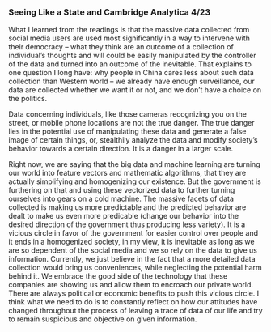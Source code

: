### Seeing Like a State and Cambridge Analytica 4/23

What I learned from the readings is that the massive data collected from social media users are used most significantly in a way to intervene with their democracy – what they think are an outcome of a collection of individual’s thoughts and will could be easily manipulated by the controller of the data and turned into an outcome of the inevitable. That explains to one question I long have: why people in China cares less about such data collection than Western world – we already have enough surveillance, our data are collected whether we want it or not, and we don’t have a choice on the politics.

Data concerning individuals, like those cameras recognizing you on the street, or mobile phone locations are not the true danger. The true danger lies in the potential use of manipulating these data and generate a false image of certain things, or, stealthily analyze the data and modify society’s behavior towards a certain direction. It is a danger in a larger scale.

Right now, we are saying that the big data and machine learning are turning our world into feature vectors and mathematic algorithms, that they are actually simplifying and homogenizing our existence. But the government is furthering on that and using these vectorized data to further turning ourselves into gears on a cold machine. The massive facets of data collected is making us more predictable and the predicted behavior are dealt to make us even more predicable (change our behavior into the desired direction of the government thus producing less variety).
It is a vicious circle in favor of the government for easier control over people and it ends in a homogenized society, in my view, it is inevitable as long as we are so dependent of the social media and we so rely on the data to give us information. Currently, we just believe in the fact that a more detailed data collection would bring us conveniences, while neglecting the potential harm behind it. We embrace the good side of the technology that these companies are showing us and allow them to encroach our private world. There are always political or economic benefits to push this vicious circle. I think what we need to do is to constantly reflect on how our attitudes have changed throughout the process of leaving a trace of data of our life and try to remain suspicious and objective on given information.
